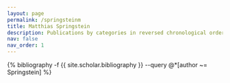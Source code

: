 ```yaml
---
layout: page
permalink: /springsteinm
title: Matthias Springstein
description: Publications by categories in reversed chronological order. Generated by jekyll-scholar.
nav: false
nav_order: 1
---
```


<!-- _pages/springsteinm.md -->
<div class="publications">

{% bibliography -f {{ site.scholar.bibliography }} --query @*[author ~= Springstein] %}

</div>

